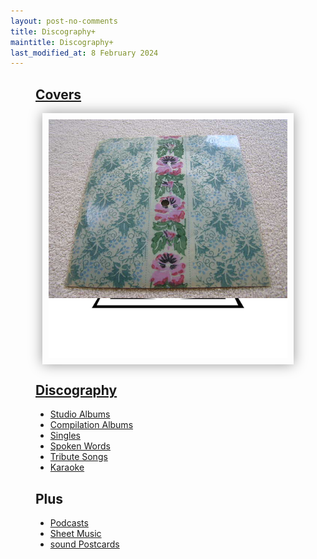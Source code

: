 ```yaml
---
layout: post-no-comments
title: Discography+
maintitle: Discography+
last_modified_at: 8 February 2024
---
```


<figure class="fig1">
<div class="CardLayout cards-height">
<div class="CardItem">
<h2 id="infobox1" class="infobox"><a href="#infobox1">Covers</a></h2>
</div>
<div class="CardItem split">
<div id="slideshow">
 <div>
<img src="/assets/images/albums/1976-lena-zavaroni-ma-hes-making-eyes-at-me-pickwick.jpg" class="full-width" /> 
</div>

<div>
<img src="/assets/images/albums/The-Lena-Zavaroni-Collection.jpeg" class="full-width" />
</div>

<div>
<img src="/assets/images/singles/ma-hes-making-eyes-at-me/ma-hes-making-eyes-at-me-france-fc.jpg" class="full-width" />
</div>

<div>
<img src="/assets/images/spoken-words/John_hannam.jpg" class="full-width" />
</div>

<div>
<img src="/assets/images/albums/1987-05-11-pulp-freaks-01.jpg" class="full-width" />
</div>

<div>
<img src="/assets/images/karaoke/pioneer-laserkaraoke-vol-302.jpg" class="full-width" /> 
</div>

<div>
<img src="/assets/images/podcasts/d-sides-orphans-and-oddities.jpg" class="full-width" /> 
</div>

<div>
<img src="/assets/images/Sheetmusic/lena-zavaroni---sheet-music---ma-hes-making-eyes-at-me-01-sq.png" class="full-width" /> 
</div>

<div>
<img src="/assets/images/discography/lena-zavaroni-drupi-01.jpeg" class="full-width" /> 
</div></div></div></div>
</figure>


<figure class="fig2">
<div class="CardLayout cards-height">
<div class="CardItem">
<h2 id="infobox2" class="infobox"><a href="#infobox2">Discography</a></h2>
</div>
<div class="CardItem split">
<ul>
<li><a href="/discography/studio-albums">Studio Albums</a></li>
<li><a href="/discography/compilation-albums">Compilation Albums</a></li>
<li><a href="/discography/singles">Singles</a></li>
<li><a href="/discography/spoken-words">Spoken Words</a></li>
<li><a href="/discography/tribute-songs">Tribute Songs</a></li>
<li><a href="/discography/karaoke">Karaoke</a></li>
</ul>
<h2 class="adjust">Plus</h2>
<ul>
<li><a href="/discography/podcasts">Podcasts</a></li>
<li><a href="/discography/sheet-music">Sheet Music</a></li>
<li><a href="/discography/sound-postcards">sound Postcards</a></li>
</ul>
</div></div>
</figure>

<style>
.cards-height {height: 450px}
@media screen and (orientation:portrait) {.cards-height {height: unset;}}

#slideshow {
margin: 0 auto;
position: relative;
aspect-ratio:1/1;
width: 90%;
padding: 10px;
box-shadow: 0 0 20px rgba(0,0,0,0.4);
}

#slideshow > div {
position: absolute;
top: 10px;
left: 10px;
right: 10px;
bottom: 10px;
}
</style>

<script type="text/javascript" src="/assets/js/jquery-3.6.0.min.js"></script>

<script>
$("#slideshow > div:gt(0)").hide();

setInterval(function() { 
$('#slideshow > div:first')
.fadeOut(1000)
.next()
.fadeIn(1000)
.end()
.appendTo('#slideshow');
}, 3000);
</script>

